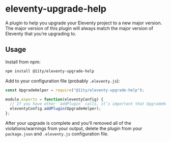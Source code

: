 # eleventy-upgrade-help

A plugin to help you upgrade your Eleventy project to a new major version. The major version of this plugin will always match the major version of Eleventy that you’re upgrading to.

## Usage

Install from npm:

```bash
npm install @11ty/eleventy-upgrade-help
```

Add to your configuration file (probably `.eleventy.js`):

```js
const UpgradeHelper = require("@11ty/eleventy-upgrade-help");

module.exports = function(eleventyConfig) {
  // If you have other `addPlugin` calls, it’s important that UpgradeHelper is added last.
  eleventyConfig.addPlugin(UpgradeHelper);
};
```

After your upgrade is complete and you’ll removed all of the violations/warnings from your output, delete the plugin from your `package.json` and `.eleventy.js` configuration file.

<!--
Steps:

1. Check eleventy version of current project to make sure it’s relevant.
2. Run the assigned ruleset specific to your project.
3. Show errors and warnings
4. If no errors or warnings, show a message to remove the plugin.
-->